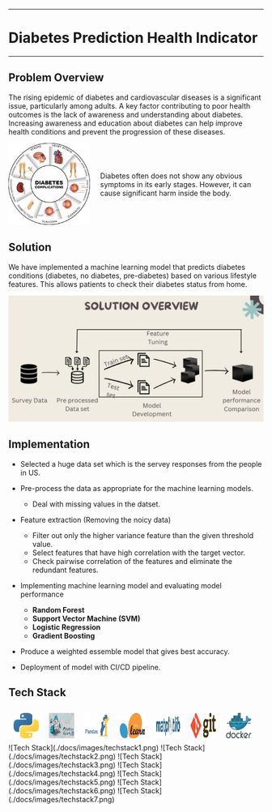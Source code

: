 ___
# Diabetes Prediction Health Indicator
___

## Problem Overview

The rising epidemic of diabetes and cardiovascular diseases is a significant issue, particularly among adults. A key factor contributing to poor health outcomes is the lack of awareness and understanding about diabetes. Increasing awareness and education about diabetes can help improve health conditions and prevent the progression of these diseases.

<div style="display: flex; align-items: center;">
  <div style="flex: 1; max-width: 50%;">
    <img src="./docs/images/1.jpeg" alt="Image description" style="max-width: 100%; height: auto;">
  </div>
  <div style="flex: 2; padding-left: 20px;">
    <p>
      Diabetes often does not show any obvious symptoms in its early stages. However, it can cause significant harm inside the body.
    </p>
  </div>
</div>


## Solution 
<p>
    We have implemented a machine learning model that predicts diabetes conditions (diabetes, no diabetes, pre-diabetes) based on various lifestyle features. This allows patients to check their diabetes status from home.
</p>

<img src="./docs/images/2.png" alt="Model implementation process">

## Implementation

* Selected a huge data set which is the servey responses from the people in US.
* Pre-process the data as appropriate for the machine learning models.
    + Deal with missing values in the datset.
* Feature extraction (Removing the noicy data)
    + Filter out only the higher variance feature than the given threshold value.
    + Select features that have high correlation with the target vector.
    + Check pairwise correlation of the features and eliminate the redundant features.

* Implementing machine learning model and evaluating model performance
    + **Random Forest**
    + **Support Vector Machine (SVM)**
    + **Logistic Regression**
    + **Gradient Boosting**

* Produce a weighted essemble model that gives best accuracy.

* Deployment of model with CI/CD pipeline.

## Tech Stack

<div style="display: flex; flex-wrap: wrap; align-items: center;">
  <img src="./docs/images/techstack1.png" alt="Tech Stack" style="width: 50px; height: 50px; margin: 10px;">
  <img src="./docs/images/techstack2.png" alt="Tech Stack" style="width: 50px; height: 50px; margin: 10px;">
  <img src="./docs/images/techstack3.png" alt="Tech Stack" style="width: 50px; height: 50px; margin: 10px;">
  <img src="./docs/images/techstack4.png" alt="Tech Stack" style="width: 50px; height: 50px; margin: 10px;">
  <img src="./docs/images/techstack5.png" alt="Tech Stack" style="width: 50px; height: 50px; margin: 10px;">
  <img src="./docs/images/techstack6.png" alt="Tech Stack" style="width: 50px; height: 50px; margin: 10px;">
  <img src="./docs/images/techstack7.png" alt="Tech Stack" style="width: 50px; height: 50px; margin: 10px;">
</div>
![Tech Stack](./docs/images/techstack1.png)
![Tech Stack](./docs/images/techstack2.png)
![Tech Stack](./docs/images/techstack3.png)
![Tech Stack](./docs/images/techstack4.png)
![Tech Stack](./docs/images/techstack5.png)
![Tech Stack](./docs/images/techstack6.png)
![Tech Stack](./docs/images/techstack7.png)




